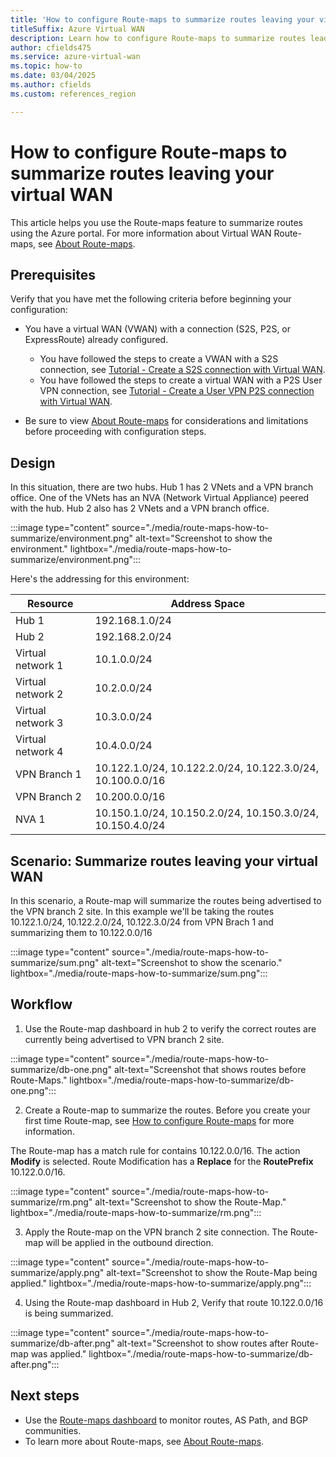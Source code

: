 ```yaml
---
title: 'How to configure Route-maps to summarize routes leaving your virtual WAN'
titleSuffix: Azure Virtual WAN
description: Learn how to configure Route-maps to summarize routes leading your Virtual WAN hubs.
author: cfields475
ms.service: azure-virtual-wan
ms.topic: how-to
ms.date: 03/04/2025
ms.author: cfields
ms.custom: references_region

---
```

# How to configure Route-maps to summarize routes leaving your virtual WAN

This article helps you use the Route-maps feature to summarize routes using the Azure portal. For more information about Virtual WAN Route-maps, see [About Route-maps](route-maps-about.md).

## Prerequisites

Verify that you have met the following criteria before beginning your configuration:

* You have a virtual WAN (VWAN) with a connection (S2S, P2S, or ExpressRoute) already configured.

  * You have followed the steps to create a VWAN with a S2S connection, see [Tutorial - Create a S2S connection with Virtual WAN](virtual-wan-site-to-site-portal.md).
  * You have followed the steps to create a virtual WAN with a P2S User VPN connection, see [Tutorial - Create a User VPN P2S connection with Virtual WAN](virtual-wan-point-to-site-portal.md).
* Be sure to view [About Route-maps](route-maps-about.md#considerations-and-limitations) for considerations and limitations before proceeding with configuration steps.

## Design

In this situation, there are two hubs. Hub 1 has 2 VNets and a VPN branch office. One of the VNets has an NVA (Network Virtual Appliance) peered with the hub. Hub 2 also has 2 VNets and a VPN branch office. 

:::image type="content" source="./media/route-maps-how-to-summarize/environment.png" alt-text="Screenshot to show the environment." lightbox="./media/route-maps-how-to-summarize/environment.png":::

Here's the addressing for this environment:  

| Resource |Address Space |
| --- |---| 
|Hub 1 |192.168.1.0/24 | 
|Hub 2 |192.168.2.0/24  |
|Virtual network 1 |10.1.0.0/24  |
|Virtual network 2 |10.2.0.0/24 |
|Virtual network 3 |10.3.0.0/24  |
|Virtual network 4 |10.4.0.0/24  |
|VPN Branch 1 |10.122.1.0/24, 10.122.2.0/24, 10.122.3.0/24, 10.100.0.0/16|
|VPN Branch 2 |10.200.0.0/16 |
|NVA 1 | 10.150.1.0/24, 10.150.2.0/24, 10.150.3.0/24, 10.150.4.0/24 |  

## Scenario: Summarize routes leaving your virtual WAN 

In this scenario, a Route-map will summarize the routes being advertised to the VPN branch 2 site. In this example we'll be taking the routes 10.122.1.0/24, 10.122.2.0/24, 10.122.3.0/24 from VPN Brach 1 and summarizing them to 10.122.0.0/16 

:::image type="content" source="./media/route-maps-how-to-summarize/sum.png" alt-text="Screenshot to show the scenario." lightbox="./media/route-maps-how-to-summarize/sum.png":::

## Workflow

   1. Use the Route-map dashboard in hub 2 to verify the correct routes are currently being advertised to VPN branch 2 site.

   :::image type="content" source="./media/route-maps-how-to-summarize/db-one.png" alt-text="Screenshot that shows routes before Route-Maps." lightbox="./media/route-maps-how-to-summarize/db-one.png"::: 

   2. Create a Route-map to summarize the routes. Before you create your first time Route-map, see [How to configure Route-maps](route-maps-how-to.md) for more information.

   The Route-map has a match rule for contains 10.122.0.0/16. The action **Modify** is selected. Route Modification has a **Replace** for the **RoutePrefix** 10.122.0.0/16.

   :::image type="content" source="./media/route-maps-how-to-summarize/rm.png" alt-text="Screenshot to show the Route-Map." lightbox="./media/route-maps-how-to-summarize/rm.png":::

   3. Apply the Route-map on the VPN branch 2 site connection. The Route-map will be applied in the outbound direction.

   :::image type="content" source="./media/route-maps-how-to-summarize/apply.png" alt-text="Screenshot to show the Route-Map being applied." lightbox="./media/route-maps-how-to-summarize/apply.png":::

   4. Using the Route-map dashboard in Hub 2, Verify that route 10.122.0.0/16 is being summarized.  

   :::image type="content" source="./media/route-maps-how-to-summarize/db-after.png" alt-text="Screenshot to show routes after Route-map was applied." lightbox="./media/route-maps-how-to-summarize/db-after.png":::

## Next steps

* Use the [Route-maps dashboard](route-maps-dashboard.md) to monitor routes, AS Path, and BGP communities.
* To learn more about Route-maps, see [About Route-maps](route-maps-about.md).
